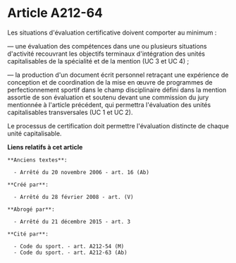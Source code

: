 # Article A212-64

Les situations d'évaluation certificative doivent comporter au minimum :

― une évaluation des compétences dans une ou plusieurs situations d'activité recouvrant les objectifs terminaux d'intégration
des unités capitalisables de la spécialité et de la mention (UC 3 et UC 4) ;

― la production d'un document écrit personnel retraçant une expérience de conception et de coordination de la mise en œuvre
de programmes de perfectionnement sportif dans le champ disciplinaire défini dans la mention assortie de son évaluation et
soutenu devant une commission du jury mentionnée à l'article précédent, qui permettra l'évaluation des unités capitalisables
transversales (UC 1 et UC 2).

Le processus de certification doit permettre l'évaluation distincte de chaque unité capitalisable.

**Liens relatifs à cet article**

	**Anciens textes**:

	  - Arrêté du 20 novembre 2006 - art. 16 (Ab)

	**Créé par**:

	  - Arrêté du 28 février 2008 - art. (V)

	**Abrogé par**:

	  - Arrêté du 21 décembre 2015 - art. 3

	**Cité par**:

	  - Code du sport. - art. A212-54 (M)
	  - Code du sport. - art. A212-63 (Ab)
